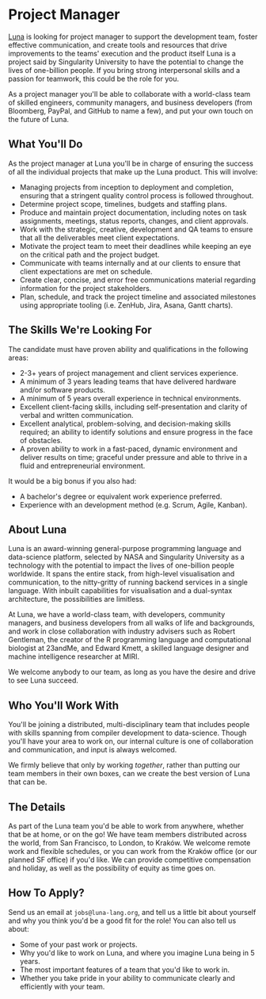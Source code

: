 # Project Manager
[Luna](https://luna-lang.org)  is looking for project manager to support the
development team, foster effective communication, and create tools and resources
that drive improvements to the teams' execution and the product itself Luna is a
project said by Singularity University to have the potential to change the lives
of one-billion people. If you bring strong interpersonal skills and a passion
for teamwork, this could be the role for you.

As a project manager you'll be able to collaborate with a world-class team of
skilled engineers, community managers, and business developers (from Bloomberg,
PayPal, and GitHub to name a few), and put your own touch on the future of Luna.

## What You'll Do
As the project manager at Luna you'll be in charge of ensuring the success of
all the individual projects that make up the Luna product. This will involve:

- Managing projects from inception to deployment and completion, ensuring that a
  stringent quality control process is followed throughout.
- Determine project scope, timelines, budgets and staffing plans.
- Produce and maintain project documentation, including notes on task
  assignments, meetings, status reports, changes, and client approvals.
- Work with the strategic, creative, development and QA teams to ensure that all
  the deliverables meet client expectations.
- Motivate the project team to meet their deadlines while keeping an eye on the
  critical path and the project budget.
- Communicate with teams internally and at our clients to ensure that client
  expectations are met on schedule.
- Create clear, concise, and error free communications material regarding
  information for the project stakeholders.
- Plan, schedule, and track the project timeline and associated milestones using
  appropriate tooling (i.e. ZenHub, Jira, Asana, Gantt charts).

## The Skills We're Looking For
The candidate must have proven ability and qualifications in the following
areas:

- 2-3+ years of project management and client services experience.
- A minimum of 3 years leading teams that have delivered hardware and/or
  software products.
- A minimum of 5 years overall experience in technical environments.
- Excellent client-facing skills, including self-presentation and clarity of
  verbal and written communication.
- Excellent analytical, problem-solving, and decision-making skills required;
  an ability to identify solutions and ensure progress in the face of obstacles.
- A proven ability to work in a fast-paced, dynamic environment and deliver
  results on time; graceful under pressure and able to thrive in a fluid and
  entrepreneurial environment.

It would be a big bonus if you also had:

- A bachelor's degree or equivalent work experience preferred.
- Experience with an development method (e.g. Scrum, Agile, Kanban).

## About Luna
Luna is an award-winning general-purpose programming language and data-science
platform, selected by NASA and Singularity University as a technology with the
potential to impact the lives of one-billion people worldwide. It spans the
entire stack, from high-level visualisation and communication, to the
nitty-gritty of running backend services in a single language. With inbuilt
capabilities for visualisation and a dual-syntax architecture, the possibilities
are limitless.

At Luna, we have a world-class team, with developers, community managers, and
business developers from all walks of life and backgrounds, and work in close
collaboration with industry advisers such as Robert Gentleman, the creator of
the R programming language and computational biologist at 23andMe, and Edward
Kmett, a skilled language designer and machine intelligence researcher at MIRI.

We welcome anybody to our team, as long as you have the desire and drive to see
Luna succeed.

## Who You'll Work With
You'll be joining a distributed, multi-disciplinary team that includes people
with skills spanning from compiler development to data-science. Though you'll
have your area to work on, our internal culture is one of collaboration and
communication, and input is always welcomed.

We firmly believe that only by working _together_, rather than putting our team
members in their own boxes, can we create the best version of Luna that can be.

## The Details
As part of the Luna team you'd be able to work from anywhere, whether that be at
home, or on the go! We have team members distributed across the world, from San
Francisco, to London, to Kraków. We welcome remote work and flexible schedules,
or you can work from the Kraków office (or our planned SF office) if you'd like.
We can provide competitive compensation and holiday, as well as the possibility
of equity as time goes on.

## How To Apply?
Send us an email at `jobs@luna-lang.org`, and tell us a little bit about
yourself and why you think you'd be a good fit for the role! You can also tell
us about:

- Some of your past work or projects.
- Why you'd like to work on Luna, and where you imagine Luna being in 5 years.
- The most important features of a team that you'd like to work in.
- Whether you take pride in your ability to communicate clearly and efficiently
  with your team.
